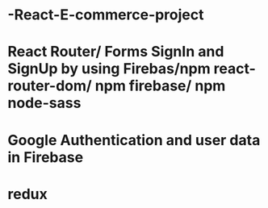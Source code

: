 # -React-E-commerce-project
#
# React Router/ Forms SignIn and SignUp by using Firebas/npm react-router-dom/ npm firebase/ npm node-sass
# Google Authentication and user data in Firebase
# redux
